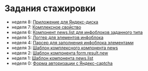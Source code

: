 # Задания стажировки
+ неделя 8: [Приложение для Яндекс-диска](https://github.com/trolleyfun/tasks-for-trainees/tree/task_8)
+ неделя 7: [Комплексное свойство](https://github.com/trolleyfun/tasks-for-trainees/tree/task_7)
+ неделя 6: [Компонент news.list для инфоблоков заданного типа](https://github.com/trolleyfun/tasks-for-trainees/tree/task_6)
+ неделя 5: [Логгер для элементов инфоблока](https://github.com/trolleyfun/tasks-for-trainees/tree/task_5)
+ неделя 4: [Парсер для заполнения инфоблока элементами](https://github.com/trolleyfun/tasks-for-trainees/tree/task_4)
+ неделя 3: [Шаблон комплексного компонента news](https://github.com/trolleyfun/tasks-for-trainees/tree/task_3)
+ неделя 2: [Шаблон компонента form.result.new](https://github.com/trolleyfun/tasks-for-trainees/tree/task_2)
+ неделя 1: [Шаблон компонента news.list](https://github.com/trolleyfun/tasks-for-trainees/tree/task_1)
+ неделя 0: [Форма авторизации с Яндекс-captcha](https://github.com/trolleyfun/RegistrationForm)
